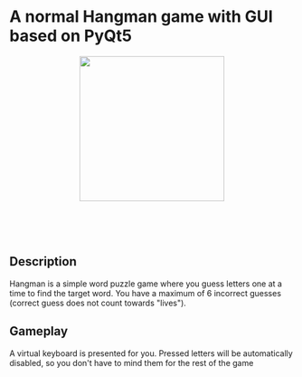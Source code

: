 # A normal Hangman game with GUI based on PyQt5
<p align="center">
  <img src="https://github.com/khoatran94/hangman_PyQt5/assets/39628780/54b5edb1-1a6c-4a48-a483-c5bdc17ef4e4" width="256">
</p>

<br/>
<br/>
<br/>

## Description
Hangman is a simple word puzzle game where you guess letters one at a time to find the target word.
You have a maximum of 6 incorrect guesses (correct guess does not count towards "lives").

## Gameplay
A virtual keyboard is presented for you. Pressed letters will be automatically disabled, so you don't have to mind them for the rest of the game



